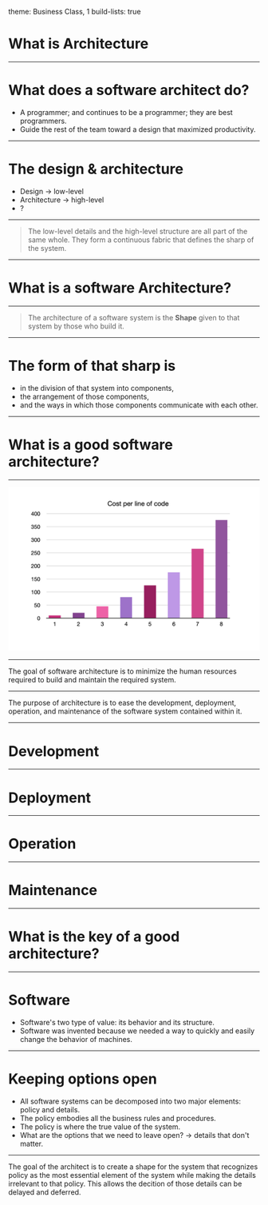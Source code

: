 theme: Business Class, 1
build-lists: true

# What is Architecture

---

# What does a software architect do?

* A programmer; and continues to be a programmer; they are best programmers.
* Guide the rest of the team toward a design that maximized productivity.

---

# The design & architecture

* Design -> low-level
* Architecture -> high-level
* ?

---

> The low-level details and the high-level structure are all part of the same whole. They form a continuous fabric that defines the sharp of the system.

---

# What is a software Architecture?

---

> The architecture of a software system is the __Shape__ given to that system by those who build it.

---

# The form of that sharp is 

* in the division of that system into components, 
* the arrangement of those components, 
* and the ways in which those components communicate with each other.

---

# What is a good software architecture?

---

![100%](./cost-per-line.png)

---

The goal of software architecture is to minimize the human resources required to build and maintain the required system.

---

The purpose of architecture is to ease the development, deployment, operation, and maintenance of the software system contained within it.

---

# Development

---

# Deployment

---

# Operation

---

# Maintenance

---

# What is the key of a good architecture?

---

# Software

* Software's two type of value: its behavior and its structure.
* Software was invented because we needed a way to quickly and easily change the behavior of machines.

---

# Keeping options open

* All software systems can be decomposed into two major elements: policy and details.
* The policy embodies all the business rules and procedures.
* The policy is where the true value of the system.
* What are the options that we need to leave open? -> details that don't matter.

---

The goal of the architect is to create a shape for the system that recognizes policy as the most essential element of the system while making the details irrelevant to that policy. This allows the decition of those details can be delayed and deferred.
